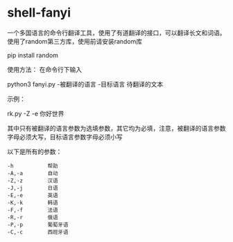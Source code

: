 # shell-fanyi
一个多国语言的命令行翻译工具，使用了有道翻译的接口，可以翻译长文和词语。
使用了random第三方库，使用前请安装random库

pip install random

使用方法：
在命令行下输入

python3 fanyi.py -被翻译的语言 -目标语言 待翻译的文本

示例：

rk.py -Z -e 你好世界

其中只有被翻译的语言参数为选填参数，其它均为必填，注意，被翻译的语言参数字母必须大写，目标语言参数字母必须小写

以下是所有的参数：

    -h           帮助
    -A,-a        自动
    -Z,-z        汉语
    -J,-j        日语
    -E,-e        英语
    -K,-k        韩语
    -F,-f        法语
    -R,-r        俄语
    -P,-p        葡萄牙语
    -C,-c        西班牙语
